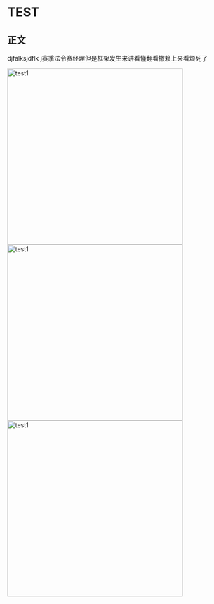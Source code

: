 # TEST

##  正文

djfalksjdflk j赛季法令赛经理但是框架发生来讲看懂翻看撒赖上来看烦死了

<img src=".\IMG_20220201_000743.jpg" alt="test1" width="400px"  /> <img src=".\IMG_20220201_000743.jpg" alt="test1" width="400px"  /> <img src=".\IMG_20220201_000743.jpg" alt="test1" width="400px"  />
